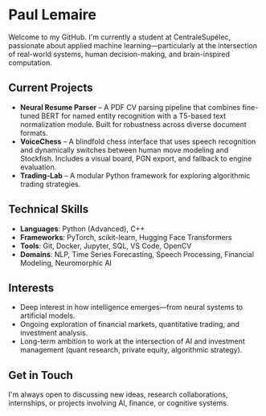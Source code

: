 # Paul Lemaire

Welcome to my GitHub. I'm currently a student at CentraleSupélec, passionate about applied machine learning—particularly at the intersection of real-world systems, human decision-making, and brain-inspired computation.

## Current Projects

- **Neural Resume Parser** – A PDF CV parsing pipeline that combines fine-tuned BERT for named entity recognition with a T5-based text normalization module. Built for robustness across diverse document formats.
- **VoiceChess** – A blindfold chess interface that uses speech recognition and dynamically switches between human move modeling and Stockfish. Includes a visual board, PGN export, and fallback to engine evaluation.
- **Trading-Lab** – A modular Python framework for exploring algorithmic trading strategies.

## Technical Skills

- **Languages**: Python (Advanced), C++
- **Frameworks**: PyTorch, scikit-learn, Hugging Face Transformers
- **Tools**: Git, Docker, Jupyter, SQL, VS Code, OpenCV
- **Domains**: NLP, Time Series Forecasting, Speech Processing, Financial Modeling, Neuromorphic AI

## Interests

- Deep interest in how intelligence emerges—from neural systems to artificial models.
- Ongoing exploration of financial markets, quantitative trading, and investment analysis.
- Long-term ambition to work at the intersection of AI and investment management (quant research, private equity, algorithmic strategy).

## Get in Touch

I'm always open to discussing new ideas, research collaborations, internships, or projects involving AI, finance, or cognitive systems.
